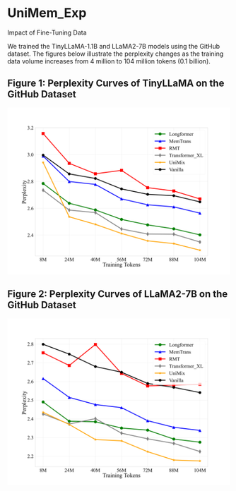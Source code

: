 # UniMem_Exp
Impact of Fine-Tuning Data

We trained the TinyLLaMA-1.1B and LLaMA2-7B models using the GitHub dataset. The figures below illustrate the perplexity changes as the training data volume increases from 4 million to 104 million tokens (0.1 billion).

## Figure 1: Perplexity Curves of TinyLLaMA on the GitHub Dataset
![TinyLLaMA_existingMethods_trainingTokens](TinyLLaMA_existingMethods_trainingTokens.png)

## Figure 2: Perplexity Curves of LLaMA2-7B on the GitHub Dataset
![LLaMA2-7b_existingMethods_trainingTokens](LLaMA2-7b_existingMethods_trainingTokens.png)

